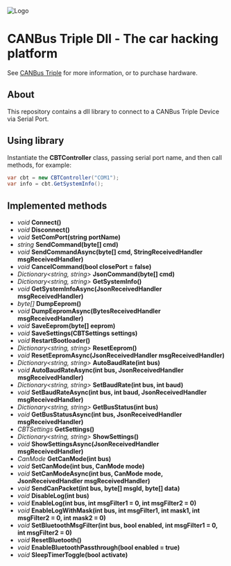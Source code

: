 ![Logo](http://res.cloudinary.com/ddbgan4vk/image/upload/v1427295808/logo_py05gc.svg)

# CANBus Triple Dll - The car hacking platform

See [CANBus Triple](http://www.canb.us) for more information, or to purchase hardware.

## About
This repository contains a dll library to connect to a CANBus Triple Device via Serial Port. 

## Using library
Instantiate the **CBTController** class, passing serial port name, and then call methods, for example:

```C#
var cbt = new CBTController("COM1");
var info = cbt.GetSystemInfo();
```

## Implemented methods
* *void* **Connect()**
* *void* **Disconnect()**
* *void* **SetComPort(**string portName**)**
* *string* **SendCommand(**byte[] cmd**)**
* *void* **SendCommandAsync(**byte[] cmd, StringReceivedHandler msgReceivedHandler**)**
* *void* **CancelCommand(**bool closePort = false**)**
* *Dictionary<string, string>* **JsonCommand(**byte[] cmd**)**
* *Dictionary<string, string>* **GetSystemInfo()**
* *void* **GetSystemInfoAsync(**JsonReceivedHandler msgReceivedHandler**)**
* *byte[]* **DumpEeprom()**
* *void* **DumpEepromAsync(**BytesReceivedHandler msgReceivedHandler**)**
* *void* **SaveEeprom(**byte[] eeprom**)**
* *void* **SaveSettings(**CBTSettings settings**)**
* *void* **RestartBootloader()**
* *Dictionary<string, string>* **ResetEeprom()**
* *void* **ResetEepromAsync(**JsonReceivedHandler msgReceivedHandler**)**
* *Dictionary<string, string>* **AutoBaudRate(**int bus**)**
* *void* **AutoBaudRateAsync(**int bus, JsonReceivedHandler msgReceivedHandler**)**
* *Dictionary<string, string>* **SetBaudRate(**int bus, int baud**)**
* *void* **SetBaudRateAsync(**int bus, int baud, JsonReceivedHandler msgReceivedHandler**)**
* *Dictionary<string, string>* **GetBusStatus(**int bus**)**
* *void* **GetBusStatusAsync(**int bus, JsonReceivedHandler msgReceivedHandler**)**
* *CBTSettings* **GetSettings()**
* *Dictionary<string, string>* **ShowSettings()**
* *void* **ShowSettingsAsync(**JsonReceivedHandler msgReceivedHandler**)**
* *CanMode* **GetCanMode(**int bus**)**
* *void* **SetCanMode(**int bus, CanMode mode**)**
* *void* **SetCanModeAsync(**int bus, CanMode mode, JsonReceivedHandler msgReceivedHandler**)**
* *void* **SendCanPacket(**int bus, byte[] msgId, byte[] data**)**
* *void* **DisableLog(**int bus**)**
* *void* **EnableLog(**int bus, int msgFilter1 = 0, int msgFilter2 = 0**)**
* *void* **EnableLogWithMask(**int bus, int msgFilter1, int mask1, int msgFilter2 = 0, int mask2 = 0**)**
* *void* **SetBluetoothMsgFilter(**int bus, bool enabled, int msgFilter1 = 0, int msgFilter2 = 0**)**
* *void* **ResetBluetooth()**
* *void* **EnableBluetoothPassthrough(**bool enabled = true**)**
* *void* **SleepTimerToggle(**bool activate**)**
